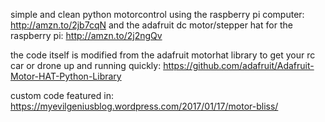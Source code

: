  simple and clean python motorcontrol using the raspberry pi computer:
http://amzn.to/2jb7cqN 
 and the adafruit dc motor/stepper hat for the raspberry pi:
 http://amzn.to/2j2ngQv
 
 the code itself is modified from the adafruit motorhat library
 to get your rc car or drone up and running quickly:
https://github.com/adafruit/Adafruit-Motor-HAT-Python-Library

custom code featured in: https://myevilgeniusblog.wordpress.com/2017/01/17/motor-bliss/
